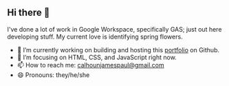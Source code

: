## Hi there 👋
I've done a lot of work in Google Workspace, specifically GAS; just out here developing stuff. My current love is identifying spring flowers.
- 🔭 I’m currently working on building and hosting this [portfolio](https://calhounjames.github.io/portfolio/) on Github.
- 🌱 I’m focusing on HTML, CSS, and JavaScript right now.
- 📫 How to reach me: calhounjamespaul@gmail.com
- 😄 Pronouns: they/he/she

<!--
**calhounjames/calhounjames** is a ✨ _special_ ✨ repository because its `README.md` (this file) appears on your GitHub profile.

Here are some ideas to get you started:

- 🔭 I’m currently working on ...
- 🌱 I’m currently learning ...
- 👯 I’m looking to collaborate on ...
- 🤔 I’m looking for help with ...
- 💬 Ask me about ...
- 📫 How to reach me: ...
- 😄 Pronouns: ...
- ⚡ Fun fact: ...
-->
